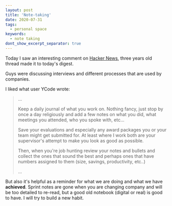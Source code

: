 ```yaml
---
layout: post
title: 'Note-taking'
date: 2020-07-31
tags:
  - personal space
keywords:
  - note taking
dont_show_excerpt_separator: true
---
```


Today I saw an interesting comment on [Hacker News](https://news.ycombinator.com/item?id=13874026), three years old thread made it to today's digest.

Guys were discussing interviews and different processes that are used by companies.

I liked what user YCode wrote:

<blockquote>
...
<p/>
Keep a daily journal of what you work on. Nothing fancy, just stop by once a day religiously and add a few notes on what you did, what meetings you attended, who you spoke with, etc...
<p/>
Save your evaluations and especially any award packages you or your team might get submitted for. At least where I work both are your supervisor's attempt to make you look as good as possible.
<p/>

Then, when you're job hunting review your notes and bullets and collect the ones that sound the best and perhaps ones that have numbers assigned to them (size, savings, productivity, etc..)

<p/>
...
</blockquote>

But also it's helpful as a reminder for what we are doing and what we have **achieved**.
Sprint notes are gone when you are changing company and will be too detailed to re-read, but a good old notebook (digital or real) is good to have. I will try to build a new habit.
